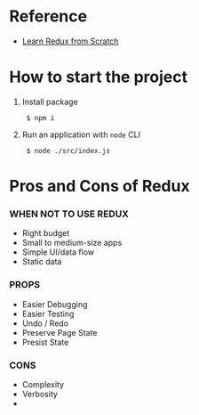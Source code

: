 
# Reference
    
- [Learn Redux from Scratch][Programming-with-Mosh]


# How to start the project

1. Install package
    
        $ npm i

2. Run an application with `node` CLI

        $ node ./src/index.js

# Pros and Cons of Redux

### WHEN NOT TO USE REDUX

- Right budget
- Small to medium-size apps
- Simple UI/data flow
- Static data

### PROPS

 - Easier Debugging
 - Easier Testing
 - Undo / Redo
 - Preserve Page State
 - Presist State

### CONS

 - Complexity
 - Verbosity
 - 

<!-- Reference -->
[Programming-with-Mosh]:https://www.youtube.com/watch?v=poQXNp9ItL4